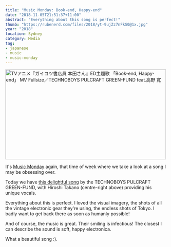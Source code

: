 ```yaml
---
title: "Music Monday: Book-end, Happy-end"
date: "2018-11-05T21:51:37+11:00"
abstract: "Everything about this song is perfect!"
thumb: "https://rubenerd.com/files/2018/yt-9ujZz7nFkS0@1x.jpg"
year: "2018"
location: Sydney
category: Media
tag:
- japanese
- music
- music-monday
---
```

<p><a title="TVアニメ『ガイコツ書店員 本田さん』ED主題歌 「Book-end, Happy-end」 MV Fullsize／TECHNOBOYS PULCRAFT GREEN-FUND feat.高野 寛" href="https://www.youtube.com/watch?v=9ujZz7nFkS0"><img src="https://rubenerd.com/files/2018/yt-9ujZz7nFkS0@1x.jpg" srcset="https://rubenerd.com/files/2018/yt-9ujZz7nFkS0@1x.jpg 1x, https://rubenerd.com/files/2018/yt-9ujZz7nFkS0@2x.jpg 2x" alt="TVアニメ『ガイコツ書店員 本田さん』ED主題歌 「Book-end, Happy-end」 MV Fullsize／TECHNOBOYS PULCRAFT GREEN-FUND feat.高野 寛" style="width:500px; height:281px;" /></a></p>

It's [Music Monday] again, that time of week where we take a look at a song I may be obsessing over.

Today we have [this delightful song] by the TECHNOBOYS PULCRAFT GREEN-FUND, with Hiroshi Takano (centre-right above) providing his unique vocals.

Everything about this is perfect. I loved the visual imagery, the shots of all the vintage electronic gear they're using, the endless shots of Tokyo. I badly want to get back there as soon as humanly possible!

And of course, the music is great. Their smiling is infectious! The closest I can describe the sound is soft, happy electronica. 

What a beautiful song :).

[Music Monday]: https://rubenerd.com/tag/music-monday/
[this delightful song]: https://www.youtube.com/watch?v=9ujZz7nFkS0

